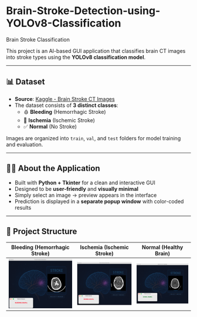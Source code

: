 # Brain-Stroke-Detection-using-YOLOv8-Classification
Brain Stroke Classification


This project is an AI-based GUI application that classifies brain CT images into stroke types using the **YOLOv8 classification model**.

---

## 📊 Dataset

- **Source**: [Kaggle - Brain Stroke CT Images](https://www.kaggle.com/datasets/your-dataset-link-here)  
- The dataset consists of **3 distinct classes**:
  - 🩸 **Bleeding** (Hemorrhagic Stroke)
  - 🚫 **Ischemia** (Ischemic Stroke)
  - ✅ **Normal** (No Stroke)

Images are organized into `train`, `val`, and `test` folders for model training and evaluation.

---

## 👨‍💻 About the Application

- Built with **Python + Tkinter** for a clean and interactive GUI
- Designed to be **user-friendly** and **visually minimal**
- Simply select an image → preview appears in the interface
- Prediction is displayed in a **separate popup window** with color-coded results

---

## 📂 Project Structure

| Bleeding (Hemorrhagic Stroke) | Ischemia (Ischemic Stroke) | Normal (Healthy Brain) |
|-------------------------------|-----------------------------|-------------------------|
| ![Bleeding](docs/bleeding.png) | ![Ischemia](docs/ischemia.png) | ![Normal](docs/normal.png) |
